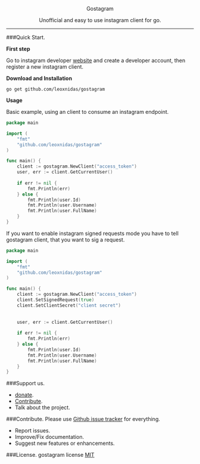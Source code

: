 <p align="center">
    <p align="center">Gostagram</p>
    <p align="center">Unofficial and easy to use instagram client for go.</p>
</p>

---

###Quick Start.

**First step**

Go to instagram developer [website](https://www.instagram.com/developer/)
and create a developer account, then register a new instagram client.

**Download and Installation**
```text
go get github.com/leoxnidas/gostagram
```

**Usage**

Basic example, using an client to
consume an instagram endpoint.

```go
package main

import (
    "fmt"
    "github.com/leoxnidas/gostagram"
)

func main() {
    client := gostagram.NewClient("access_token")
    user, err := client.GetCurrentUser()
    
    if err != nil {
        fmt.Println(err)
    } else {
        fmt.Println(user.Id)
        fmt.Println(user.Username)
        fmt.Println(user.FullName)
    }
}
```

If you want to enable instagram signed requests mode
you have to tell gostagram client, that you want to sig
a request.

```go
package main

import (
    "fmt"
    "github.com/leoxnidas/gostagram"
)

func main() {
    client := gostagram.NewClient("access_token")
    client.SetSignedRequest(true)
    client.SetClientSecret("client secret")
    
    
    user, err := client.GetCurrentUser()
    
    if err != nil {
        fmt.Println(err)
    } else {
        fmt.Println(user.Id)
        fmt.Println(user.Username)
        fmt.Println(user.FullName)
    }
}
```

###Support us.
 * [donate](https://www.paypal.me/leoxnidas).
 * [Contribute](https://github.com/leoxnidas/gostagram#contribute).
 * Talk about the project.

###Contribute.
Please use [Github issue tracker](https://github.com/leoxnidas/gostagram/issues)
for everything.
  * Report issues.
  * Improve/Fix documentation.
  * Suggest new features or enhancements.

###License.
gostagram license [MIT](./LICENSE.txt)
